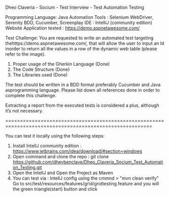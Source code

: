 Dheo Claveria - Socium - Test Interview - Test Automation Testing

Programming Language: Java
Automation Tools : Selenium WebDriver, Serenity BDD, Cucumber, Screenplay
IDE : IntelliJ (community edition)
Website Application tested : https://demo.aspnetawesome.com/

Test Challenge:
You are requested to write an automated test targeting thehttps://demo.aspnetawesome.com/, that will allow the user to input an Id inorder to return all the values in a row of the dynamic web table (please refer to the image).

1. Proper usage of the Gherkin Language (Done) 
2. The Code Structure (Done)
3. The Libraries used (Done)

The test should be written in a BDD format preferably Cucumber and Java asprogramming language. 
Please list down all references done in order to complete this challenge.

Extracting a report from the executed tests is considered a plus, although it’s not necessary.

========================================================================================================

You can test it locally using the following steps:

1. Install IntellJ community edition              : https://www.jetbrains.com/idea/download/#section=windows
2. Open command and clone the repo                : git clone https://github.com/dheybenclave/Dheo_Claveria_Socium_Test_Automation_Testing.git
3. Open the IntellJ and Open the Project as Maven
4. You can test via :
        IntellJ config 
        using the cmmnd > "mvn clean verify"
        Go to src/test/resources/features/grid/gridtesting.feature and you will the green triangle(start) button and click
   
